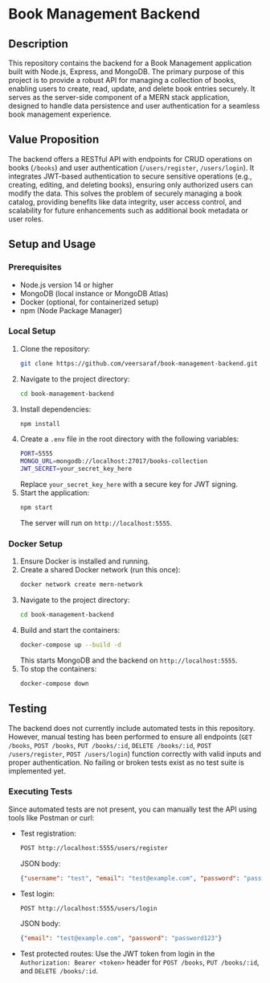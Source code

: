 # Book Management Backend

## Description

This repository contains the backend for a Book Management application built with Node.js, Express, and MongoDB. The primary purpose of this project is to provide a robust API for managing a collection of books, enabling users to create, read, update, and delete book entries securely. It serves as the server-side component of a MERN stack application, designed to handle data persistence and user authentication for a seamless book management experience.

## Value Proposition

The backend offers a RESTful API with endpoints for CRUD operations on books (`/books`) and user authentication (`/users/register`, `/users/login`). It integrates JWT-based authentication to secure sensitive operations (e.g., creating, editing, and deleting books), ensuring only authorized users can modify the data. This solves the problem of securely managing a book catalog, providing benefits like data integrity, user access control, and scalability for future enhancements such as additional book metadata or user roles.

## Setup and Usage

### Prerequisites

- Node.js version 14 or higher
- MongoDB (local instance or MongoDB Atlas)
- Docker (optional, for containerized setup)
- npm (Node Package Manager)

### Local Setup

1. Clone the repository:
   ```sh
   git clone https://github.com/veersaraf/book-management-backend.git
   ```
2. Navigate to the project directory:
   ```sh
   cd book-management-backend
   ```
3. Install dependencies:
   ```sh
   npm install
   ```
4. Create a `.env` file in the root directory with the following variables:
   ```sh
   PORT=5555
   MONGO_URL=mongodb://localhost:27017/books-collection
   JWT_SECRET=your_secret_key_here
   ```
   Replace `your_secret_key_here` with a secure key for JWT signing.
5. Start the application:
   ```sh
   npm start
   ```
   The server will run on `http://localhost:5555`.

### Docker Setup

1. Ensure Docker is installed and running.
2. Create a shared Docker network (run this once):
   ```sh
   docker network create mern-network
   ```
3. Navigate to the project directory:
   ```sh
   cd book-management-backend
   ```
4. Build and start the containers:
   ```sh
   docker-compose up --build -d
   ```
   This starts MongoDB and the backend on `http://localhost:5555`.
5. To stop the containers:
   ```sh
   docker-compose down
   ```

## Testing

The backend does not currently include automated tests in this repository. However, manual testing has been performed to ensure all endpoints (`GET /books`, `POST /books`, `PUT /books/:id`, `DELETE /books/:id`, `POST /users/register`, `POST /users/login`) function correctly with valid inputs and proper authentication. No failing or broken tests exist as no test suite is implemented yet.

### Executing Tests

Since automated tests are not present, you can manually test the API using tools like Postman or curl:

- Test registration:
  ```sh
  POST http://localhost:5555/users/register
  ```
  JSON body:
  ```json
  {"username": "test", "email": "test@example.com", "password": "password123"}
  ```
- Test login:
  ```sh
  POST http://localhost:5555/users/login
  ```
  JSON body:
  ```json
  {"email": "test@example.com", "password": "password123"}
  ```
- Test protected routes: Use the JWT token from login in the `Authorization: Bearer <token>` header for `POST /books`, `PUT /books/:id`, and `DELETE /books/:id`.



